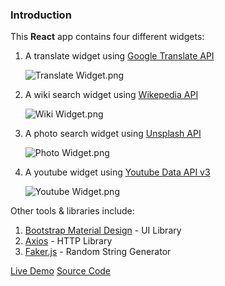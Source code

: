 ### Introduction

This **React** app contains four different widgets:

1. A translate widget using [Google Translate API](https://cloud.google.com/translate)

   ![Translate Widget.png](https://i.loli.net/2020/08/05/LyblAxXJoU2taBh.png)

2. A wiki search widget using [Wikepedia API](https://www.mediawiki.org/wiki/API:Main_page)

   ![Wiki Widget.png](https://i.loli.net/2020/08/05/iLCZd4Tpsx61v7Y.png)

3. A photo search widget using [Unsplash API](https://unsplash.com/developers)

   ![Photo Widget.png](https://i.loli.net/2020/08/05/37iXTd9qkC6JEw4.png)

4. A youtube widget using [Youtube Data API v3](https://developers.google.com/youtube/v3)

   ![Youtube Widget.png](https://i.loli.net/2020/08/05/MJBP5OfcsyxFVQb.png)

Other tools & libraries include:

1. [Bootstrap Material Design](https://fezvrasta.github.io/bootstrap-material-design/) - UI Library
2. [Axios](https://github.com/axios/axios) - HTTP Library
3. [Faker.js](https://www.npmjs.com/package/faker) - Random String Generator

[Live Demo](https://react-api-s-widgets.vercel.app)
[Source Code](https://github.com/fssongwei/React-APIs-Widgets)
